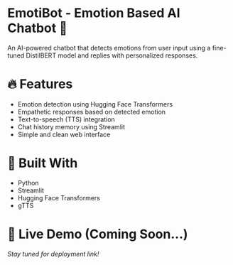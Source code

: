 # EmotiBot - Emotion Based AI Chatbot 💬

An AI-powered chatbot that detects emotions from user input using a fine-tuned DistilBERT model and replies with personalized responses.

# 🔥 Features
- Emotion detection using Hugging Face Transformers
- Empathetic responses based on detected emotion
- Text-to-speech (TTS) integration
- Chat history memory using Streamlit
- Simple and clean web interface

# 🚀 Built With
- Python
- Streamlit
- Hugging Face Transformers
- gTTS

# 🎯 Live Demo (Coming Soon...)
*Stay tuned for deployment link!*



